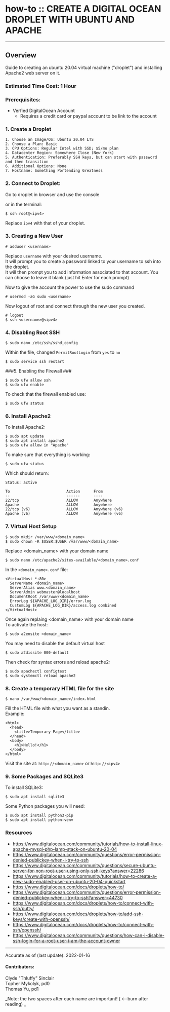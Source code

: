 # how-to :: CREATE A DIGITAL OCEAN DROPLET WITH UBUNTU AND APACHE
---
## Overview
Guide to creating an ubuntu 20.04 virtual machine ("droplet") and installing Apache2 web server on it.

### Estimated Time Cost: 1 Hour

### Prerequisites:

- Verfied DigitalOcean Account
  - Requires a credit card or paypal account to be link to the account

### 1. Create a Droplet ###
    1. Choose an Image/OS: Ubuntu 20.04 LTS
    2. Choose a Plan: Basic
    3. CPU Options: Regular Intel with SSD; $5/mo plan
    4. Datacenter Region: Somewhere Close (New York)
    5. Authentication: Preferably SSH keys, but can start with password and then transition
    6. Additional Options: None
    7. Hostname: Something Portending Greatness

### 2. Connect to Droplet: ###

  Go to droplet in browser and use the console  

  or in the terminal:
  ```
  $ ssh root@<ipv4>
  ```
  Replace `ipv4` with that of your droplet.

### 3. Creating a New User ###
  ```
  # adduser <username>
  ```
  Replace `username` with your desired username.  
  It will prompt you to create a password linked to your username to ssh into the droplet.  
  It will then prompt you to add information associated to that account. You can choose to leave it blank (just hit Enter for each prompt)

  Now to give the account the power to use the sudo command
  ```
  # usermod -aG sudo <username>
  ```
  Now logout of root and connect through the new user you created.  
  ```
  # logout
  $ ssh <username>@<ipv4>
  ```

### 4. Disabling Root SSH ###
  ```
  $ sudo nano /etc/ssh/sshd_config
  ```
  Within the file, changed `PermitRootLogin` from `yes` to `no`
  ```
  $ sudo service ssh restart
  ```

###5. Enabling the Firewall ###
  ```
  $ sudo ufw allow ssh
  $ sudo ufw enable
  ```
  To check that the firewall enabled use:
  ```
  $ sudo ufw status
  ```

### 6. Install Apache2 ###

  To Install Apache2:
  ```
  $ sudo apt update
  $ sudo apt install apache2
  $ sudo ufw allow in "Apache"
  ```
  To make sure that everything is working:
  ```
  $ sudo ufw status
  ```
  Which should return:
  ```
  Status: active

  To                         Action      From
  --                         ------      ----
  22/tcp                     ALLOW       Anywhere
  Apache                     ALLOW       Anywhere
  22/tcp (v6)                ALLOW       Anywhere (v6)
  Apache (v6)                ALLOW       Anywhere (v6)
  ```

### 7. Virtual Host Setup ###

  ```
  $ sudo mkdir /var/www/<domain_name>
  $ sudo chown -R $USER:$USER /var/www/<domain_name>
  ```
  Replace <domain_name> with your domain name
  ```
  $ sudo nano /etc/apache2/sites-available/<domain_name>.conf
  ```
  In the `<domain_name>.conf` file:
  ```
  <VirtualHost *:80>
    ServerName <domain_name>
    ServerAlias www.<domain_name>
    ServerAdmin webmaster@localhost
    DocumentRoot /var/www/<domain_name>
    ErrorLog ${APACHE_LOG_DIR}/error.log
    CustomLog ${APACHE_LOG_DIR}/access.log combined
  </VirtualHost>
  ```
  Once again replaing <domain_name> with your domain name  
  To activate the host:
  ```
  $ sudo a2ensite <domain_name>
  ```
  You may need to disable the default virtual host
  ```
  $ sudo a2dissite 000-default
  ```
  Then check for syntax errors and reload apache2:
  ```
  $ sudo apachectl configtest
  $ sudo systemctl reload apache2
  ```

### 8. Create a temporary HTML file for the site ###
  ```
  $ nano /var/www/<domain_name>/index.html
  ```
  Fill the HTML file with what you want as a standin.  
  Example:
  ```
  <html>
    <head>
      <title>Temporary Page</title>
    </head>
    <body>
      <h1>Hello!</h1>
    </body>
  </html>
  ```
  Visit the site at:
  `http://<domain_name>` or `http://<ipv4>`

### 9. Some Packages and SQLite3 ###
  To install SQLite3:
  ```
  $ sudo apt install sqlite3
  ```
  Some Python packages you will need:
  ```
  $ sudo apt install python3-pip
  $ sudo apt install python-venv
  ```

### Resources
* https://www.digitalocean.com/community/tutorials/how-to-install-linux-apache-mysql-php-lamp-stack-on-ubuntu-20-04
* https://www.digitalocean.com/community/questions/error-permission-denied-publickey-when-i-try-to-ssh
* https://www.digitalocean.com/community/questions/secure-ubuntu-server-for-non-root-user-using-only-ssh-keys?answer=22286
* https://www.digitalocean.com/community/tutorials/how-to-create-a-new-sudo-enabled-user-on-ubuntu-20-04-quickstart
* https://www.digitalocean.com/docs/droplets/how-to/
* https://www.digitalocean.com/community/questions/error-permission-denied-publickey-when-i-try-to-ssh?answer=44730
* https://www.digitalocean.com/docs/droplets/how-to/connect-with-ssh/putty/
* https://www.digitalocean.com/docs/droplets/how-to/add-ssh-keys/create-with-openssh/
* https://www.digitalocean.com/docs/droplets/how-to/connect-with-ssh/openssh/
* https://www.digitalocean.com/community/questions/how-can-i-disable-ssh-login-for-a-root-user-i-am-the-account-owner

---

Accurate as of (last update): 2022-01-16

#### Contributors:  
Clyde "Thluffy" Sinclair  
Topher Mykolyk, pd0  
Thomas Yu, pd1  

_Note: the two spaces after each name are important! ( <--burn after reading)  _
